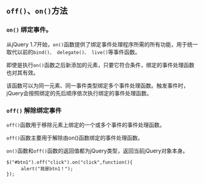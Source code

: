 ## `off()`、`on()`方法

### `on()` 绑定事件。

从jQuery 1.7开始，`on()`函数提供了绑定事件处理程序所需的所有功能，用于统一取代以前的`bind()、 delegate()、 live()`等事件函数。

即使是执行`on()`函数之后新添加的元素，只要它符合条件，绑定的事件处理函数也对其有效。

该函数可以为同一元素、同一事件类型绑定多个事件处理函数。触发事件时，jQuery会按照绑定的先后顺序依次执行绑定的事件处理函数。

### `off()` 解除绑定事件

`off()`函数用于移除元素上绑定的一个或多个事件的事件处理函数。

`off()`函数主要用于解除由on()函数绑定的事件处理函数。

`on()`函数和`off()`函数的返回值都为jQuery类型，返回当前jQuery对象本身。

    $("#btn1").off("click").on("click",function(){
      　　alert("我是btn1！");
    });
